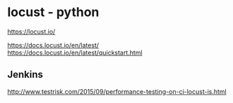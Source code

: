 # locust - python

https://locust.io/

https://docs.locust.io/en/latest/
https://docs.locust.io/en/latest/quickstart.html

## Jenkins

http://www.testrisk.com/2015/09/performance-testing-on-ci-locust-is.html

